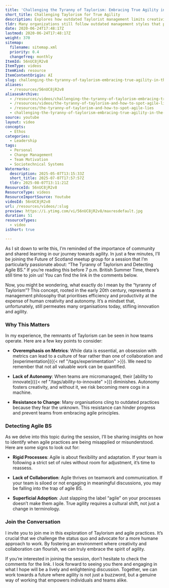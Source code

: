 ```yaml
---
title: 'Challenging the Tyranny of Taylorism: Embracing True Agility in the Workplace'
short_title: Challenging Taylorism for True Agility
description: Explores how outdated Taylorist management limits creativity and true agility, offering ways to spot and overcome ineffective agile practices for better teamwork and innovation.
tldr: Many organizations still follow outdated management styles that prioritize efficiency over creativity, which stifles innovation and true agility. Overemphasis on metrics, lack of team autonomy, and rigid processes are signs of this problem and can lead to superficial agile adoption. Development managers should focus on fostering genuine collaboration, flexibility, and a culture that values creativity to achieve real agility.
date: 2020-06-24T17:48:17Z
lastmod: 2020-06-24T17:48:17Z
weight: 370
sitemap:
  filename: sitemap.xml
  priority: 0.4
  changefreq: monthly
ItemId: 56nUC8jR2v8
ItemType: videos
ItemKind: resource
ItemContentOrigin: AI
slug: challenging-the-tyranny-of-taylorism-embracing-true-agility-in-the-workplace
aliases:
  - /resources/56nUC8jR2v8
aliasesArchive:
  - /resources/videos/challenging-the-tyranny-of-taylorism-embracing-true-agility-in-the-workplace
  - /resources/videos/the-tyranny-of-taylorism-and-how-to-spot-agile-lies
  - /resources/the-tyranny-of-taylorism-and-how-to-spot-agile-lies
  - challenging-the-tyranny-of-taylorism-embracing-true-agility-in-the-workplace-56nUC8jR2v8
source: youtube
layout: video
concepts:
  - Ethos
categories:
  - Leadership
tags:
  - Personal
  - Change Management
  - Team Motivation
  - Sociotechnical Systems
Watermarks:
  description: 2025-05-07T13:15:33Z
  short_title: 2025-07-07T17:57:57Z
  tldr: 2025-08-07T13:11:21Z
ResourceId: 56nUC8jR2v8
ResourceType: videos
ResourceImportSource: Youtube
videoId: 56nUC8jR2v8
url: /resources/videos/:slug
preview: https://i.ytimg.com/vi/56nUC8jR2v8/maxresdefault.jpg
duration: 51
resourceTypes:
  - video
isShort: true

---
```

As I sit down to write this, I’m reminded of the importance of community and shared learning in our journey towards agility. In just a few minutes, I’ll be joining the Future of Scotland meetup group for a session that I’m particularly passionate about: “The Tyranny of Taylorism and Detecting Agile BS.” If you’re reading this before 7 p.m. British Summer Time, there’s still time to join us! You can find the link in the comments below.

Now, you might be wondering, what exactly do I mean by the “tyranny of Taylorism”? This concept, rooted in the early 20th century, represents a management philosophy that prioritises efficiency and productivity at the expense of human creativity and autonomy. It’s a mindset that, unfortunately, still permeates many organisations today, stifling innovation and agility.

### Why This Matters

In my experience, the remnants of Taylorism can be seen in how teams operate. Here are a few key points to consider:

- **Overemphasis on Metrics**: While data is essential, an obsession with metrics can lead to a culture of fear rather than one of collaboration and [experimentation]({{< ref "/tags/experimentation" >}}). We need to remember that not all valuable work can be quantified.
  
- **Lack of Autonomy**: When teams are micromanaged, their [ability to innovate]({{< ref "/tags/ability-to-innovate" >}}) diminishes. Autonomy fosters creativity, and without it, we risk becoming mere cogs in a machine.

- **Resistance to Change**: Many organisations cling to outdated practices because they fear the unknown. This resistance can hinder progress and prevent teams from embracing agile principles.

### Detecting Agile BS

As we delve into this topic during the session, I’ll be sharing insights on how to identify when agile practices are being misapplied or misunderstood. Here are some signs to look out for:

- **Rigid Processes**: Agile is about flexibility and adaptation. If your team is following a strict set of rules without room for adjustment, it’s time to reassess.

- **Lack of Collaboration**: Agile thrives on teamwork and communication. If your team is siloed or not engaging in meaningful discussions, you may be falling into the trap of agile BS.

- **Superficial Adoption**: Just slapping the label “agile” on your processes doesn’t make them agile. True agility requires a cultural shift, not just a change in terminology.

### Join the Conversation

I invite you to join me in this exploration of Taylorism and agile practices. It’s crucial that we challenge the status quo and advocate for a more humane approach to work. By fostering an environment where creativity and collaboration can flourish, we can truly embrace the spirit of agility.

If you’re interested in joining the session, don’t hesitate to check the comments for the link. I look forward to seeing you there and engaging in what I hope will be a lively and enlightening discussion. Together, we can work towards a future where agility is not just a buzzword, but a genuine way of working that empowers individuals and teams alike.
